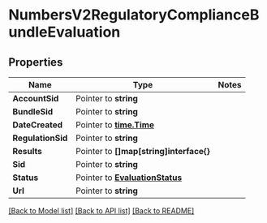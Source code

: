 # NumbersV2RegulatoryComplianceBundleEvaluation

## Properties
Name | Type | Notes
------------ | ------------- | -------------
**AccountSid** | Pointer to **string** | 
**BundleSid** | Pointer to **string** | 
**DateCreated** | Pointer to [**time.Time**](time.Time.md) | 
**RegulationSid** | Pointer to **string** | 
**Results** | Pointer to **[]map[string]interface{}** | 
**Sid** | Pointer to **string** | 
**Status** | Pointer to [**EvaluationStatus**](evaluation_status.md) | 
**Url** | Pointer to **string** | 

[[Back to Model list]](../README.md#documentation-for-models) [[Back to API list]](../README.md#documentation-for-api-endpoints) [[Back to README]](../README.md)


